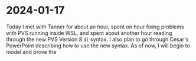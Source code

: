 # 2024-01-17

Today I met with Tanner for about an hour, spent on hour fixing problems with
PVS running inside WSL, and spent about another hour reading through the new PVS
Version 8 `dl` syntax. I also plan to go through Cesar's PowerPoint describing
how to use the new syntax. As of now, I will begin to model and prove the
